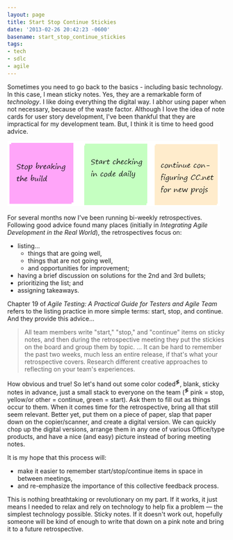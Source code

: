 ```yaml
---
layout: page
title: Start Stop Continue Stickies
date: '2013-02-26 20:42:23 -0600'
basename: start_stop_continue_stickies
tags:
- tech
- sdlc
- agile
---
```



Sometimes you need to go back to the basics - including basic technology. In
this case, I mean sticky notes. Yes, they are a remarkable form of _technology_.
I like doing everything the digital way. I abhor using paper when not necessary,
because of the waste factor. Although I love the idea of note cards for user
story development, I've been thankful that they are impractical for my
development team. But, I think it is time to heed good advice.

![startStopContinueStickies.png](/images/startStopContinueStickies.png)

<!--more-->

For several months now I've been running bi-weekly retrospectives. Following
good advice found many places (initially in _Integrating Agile Development in
the Real World_), the retrospectives focus on:

<ul>
<li>listing&hellip;
<ul>
<li>things that are going well,</li>
<li>things that are not going well,</li>
<li>and opportunities for improvement;</li>
</ul>
</li>
<li>having a brief discussion on solutions for the 2nd and 3rd bullets;</li>
<li>prioritizing the list; and</li>
<li>assigning takeaways.</li>
</ul>

Chapter 19 of _Agile Testing: A Practical Guide for Testers and Agile Team_ refers to the listing practice in more simple terms: start, stop, and continue. And they provide this advice&hellip;

> All team members write "start," "stop," and "continue" items on sticky notes,
> and then during the retrospective meeting they put the stickies on the board
> and group them by topic. &hellip; It can be  hard to remember the past two
> weeks, much less an entire release, if that's what your retrospective covers.
> Research different creative approaches to reflecting on your team's
> experiences.

How obvious and true! So let's hand out some color coded<sup>&#8824;</sup>, blank, sticky
notes in advance, just a small stack to everyone on the team (<sup>&#8824;</sup> pink =
stop, yellow/or other = continue, green = start). Ask them to fill out as things
occur to them. When it comes time for the retrospective, bring all that still
seem relevant. Better yet, put them on a piece of paper, slap that paper down on
the copier/scanner, and create a digital version. We can quickly chop up the
digital versions, arrange them in any one of various Office/type products, and
have a nice (and easy) picture instead of boring meeting notes.

It is my hope that this process will:

<ul>
<li>make it easier to remember start/stop/continue items in space in between meetings, </li>
<li>and re-emphasize  the importance of this collective feedback process.</li>
</ul>

This is nothing breathtaking or revolutionary on my part. If it works, it just means I needed to relax and rely on technology to help fix a problem &mdash; the simplest technology possible. Sticky notes. If it doesn't work out, hopefully someone will be kind of enough to write that down on a pink note and bring it to a future retrospective.
